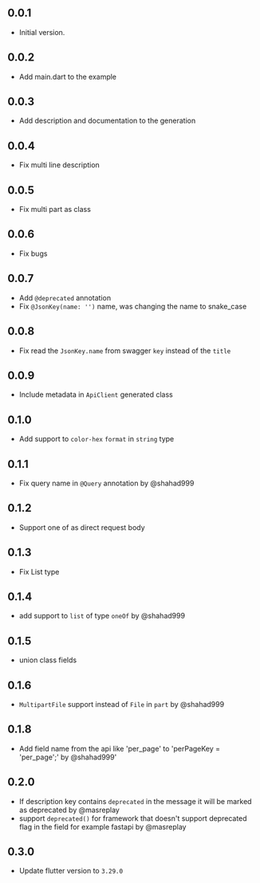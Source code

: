 ## 0.0.1

- Initial version.

## 0.0.2

- Add main.dart to the example

## 0.0.3

- Add description and documentation to the generation

## 0.0.4

- Fix multi line description

## 0.0.5

- Fix multi part as class

## 0.0.6

- Fix bugs

## 0.0.7

- Add `@deprecated` annotation
- Fix `@JsonKey(name: '')` name, was changing the name to snake_case

## 0.0.8

- Fix read the `JsonKey.name` from swagger `key` instead of the `title`

## 0.0.9

- Include metadata in `ApiClient` generated class

## 0.1.0

- Add support to `color-hex` `format` in `string` type

## 0.1.1

- Fix query name in `@Query` annotation by @shahad999

## 0.1.2

- Support one of as direct request body

## 0.1.3

- Fix List type

## 0.1.4

- add support to `list` of type `oneOf` by @shahad999

## 0.1.5

- union class fields

## 0.1.6

- `MultipartFile` support instead of `File` in `part` by @shahad999

## 0.1.8

- Add field name from the api like 'per_page' to 'perPageKey = 'per_page';' by @shahad999'

## 0.2.0
- If description key contains `deprecated` in the message it will be marked as deprecated by @masreplay
- support `deprecated()` for framework that doesn't support deprecated flag in the field for example fastapi by @masreplay

## 0.3.0
- Update flutter version to `3.29.0`